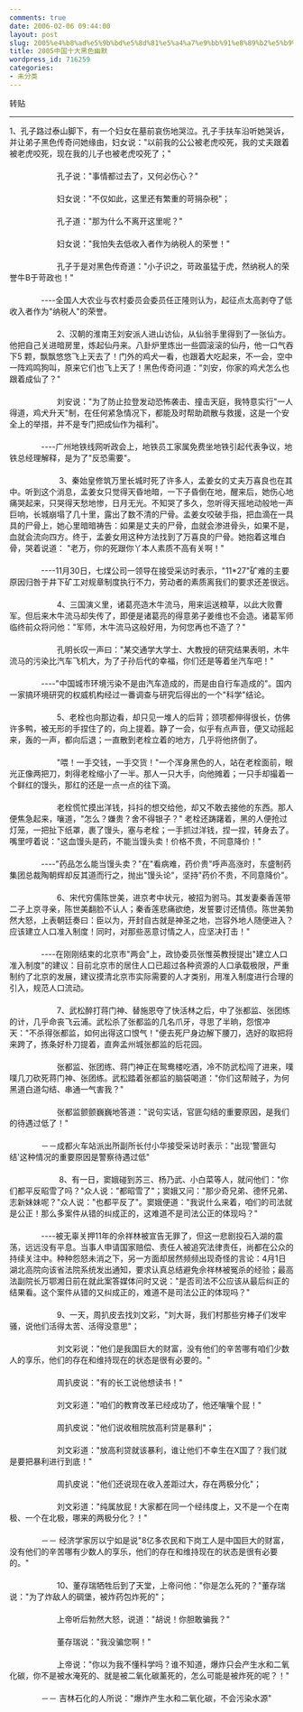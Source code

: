 ```yaml
---
comments: true
date: 2006-02-06 09:44:00
layout: post
slug: 2005%e4%b8%ad%e5%9b%bd%e5%8d%81%e5%a4%a7%e9%bb%91%e8%89%b2%e5%b9%bd%e9%bb%98
title: 2005中国十大黑色幽默
wordpress_id: 716259
categories:
- 未分类
---
```


转贴  
  
****  
1、孔子路过泰山脚下，有一个妇女在墓前哀伤地哭泣。孔子手扶车沿听她哭诉，并让弟子黑色传奇问她缘由，妇女说："以前我的公公被老虎咬死，我的丈夫跟着被老虎咬死，现在我的儿子也被老虎咬死了；"   
　　  
　　　　　　孔子说："事情都过去了，又何必伤心？"   
　　  
　　　　　　妇女说："不仅如此，这里还有繁重的苛捐杂税"；   
　　  
　　　　　　孔子道："那为什么不离开这里呢？"   
　　  
　　　　　　妇女说："我怕失去低收入者作为纳税人的荣誉！"   
　　  
　　　　　　孔子于是对黑色传奇道："小子识之，苛政虽猛于虎，然纳税人的荣誉牛B于苛政也！"   
　　  
　　　　----全国人大农业与农村委员会委员任正隆则认为，起征点太高剥夺了低收入者作为"纳税人"的荣誉。   
　　  
　　　　　　2、汉朝的淮南王刘安派人进山访仙，从仙翁手里得到了一张仙方。他把自己关进暗房里，炼起仙丹来。八卦炉里炼出一些圆滚滚的仙丹，他一口气吞下5 颗，飘飘悠悠飞上天去了！门外的鸡犬一看，也跟着大吃起来，不一会，空中一阵鸡鸣狗叫，原来它们也飞上天了！黑色传奇问道："刘安，你家的鸡犬怎么也跟着成仙了？"   
　　  
　　　　　　刘安说："为了防止拉登发动恐怖袭击、撞击天庭，我特意实行"一人得道，鸡犬升天"制，在任何紧急情况下，都能及时帮助疏散与救援，这是一个安全上的举措，并不是专门把成仙作为福利"。   
　　  
　　　　----广州地铁线网听政会上，地铁员工家属免费坐地铁引起代表争议，地铁总经理解释，是为了"反恐需要"。   
　　  
　　　　　　 3、秦始皇修筑万里长城时死了许多人，孟姜女的丈夫万喜良也在其中。听到这个消息，孟姜女只觉得天昏地暗，一下子昏倒在地，醒来后，她伤心地痛哭起来，只哭得天愁地惨，日月无光。不知哭了多久，忽听得天摇地动般地一声巨响，长城崩塌了几十里，露出了数不清的尸骨。孟姜女咬破手指，把血滴在一具具的尸骨上，她心里暗暗祷告：如果是丈夫的尸骨，血就会渗进骨头，如果不是，血就会流向四方。终于，孟姜女用这种方法找到了万喜良的尸骨。她抱着这堆白骨，哭着说道： "老万，你的死跟你丫本人素质不高有关啊！"   
　　  
　　　　----11月30日，七煤公司一领导在接受采访时表示，"11*27"矿难的主要原因归咎于井下矿工对规章制度执行不力，劳动者的素质离我们的要求还差很远。   
　　  
　　　　　　4、三国演义里，诸葛亮造木牛流马，用来运送粮草，以此大败曹军。但后来木牛流马却失传了，即便是诸葛亮的得意弟子姜维也不会造。诸葛军师临终前众将问他："军师，木牛流马这般好用，为何您再也不造了？"   
　　  
　　　　　　孔明长叹一声曰："某交通学大学士、大教授的研究结果表明，木牛流马的污染比汽车飞机大，为了子孙后代的幸福，你们还是等着坐汽车吧！"   
　　  
　　　　----"中国城市环境污染不是由汽车造成的，而是由自行车造成的"。国内一家搞环境研究的权威机构经过一番调查与研究后得出的一个"科学"结论。   
　　  
　　　　　　5、老栓也向那边看，却只见一堆人的后背；颈项都伸得很长，仿佛许多鸭，被无形的手捏住了的，向上提着。静了一会，似乎有点声音，便又动摇起来，轰的一声，都向后退；一直散到老栓立着的地方，几乎将他挤倒了。   
　　  
　　　　　　"喂！一手交钱，一手交货！"一个浑身黑色的人，站在老栓面前，眼光正像两把刀，刺得老栓缩小了一半。那人一只大手，向他摊着；一只手却撮着一个鲜红的馒头，那红的还是一点一点的往下滴。   
　　  
　　　　　　老栓慌忙摸出洋钱，抖抖的想交给他，却又不敢去接他的东西。那人便焦急起来，嚷道，"怎么？嫌贵？舍不得银子？" 老栓还踌躇着，黑的人便抢过灯笼，一把扯下纸罩，裹了馒头，塞与老栓；一手抓过洋钱，捏一捏，转身去了。嘴里哼着说："这血馒头是药，不能当馒头卖！价格不贵，不同意降价！"   
　　  
　　　　----"药品怎么能当馒头卖？"在"看病难，药价贵"呼声高涨时，东盛制药集团总裁陶朝辉却反其道而行之，抛出"馒头论"，坚持"药价不贵，不同意降价"。   
　　  
　　　　　　6、宋代穷儒陈世美，进京考中状元，被招为驸马。其发妻秦香莲带二子上京寻亲，陈世美翻脸不认人；秦香莲悲痛欲绝，发誓要讨还情债。陈世美勃然大怒，上表朝廷奏曰：臣以为，开封自古就是神圣之地，岂容外地人随便进入？应该建立人口准入制度！同时，对那些恶意讨情之人，应坚决打击！"   
　　  
　　　　----在刚刚结束的北京市"两会"上，政协委员张惟英教授提出"建立人口准入制度"的建议：目前北京市的居住人口已超过各种资源的人口承载极限，严重制约了北京的发展，建议摸清北京市实际需要的人才类别，用准入制度进行合理的引入，规范人口流动。   
　　  
　　　　　　7、武松醉打蒋门神、替施恩夺了快活林之后，中了张都监、张团练的计，几乎命丧飞云浦。武松杀了张都监的几名爪牙，寻思了半晌，怨恨冲天："不杀得张都监，如何出得这口恨气！"便去死尸身边解下腰刀，选好的取把将来跨了，拣条好朴刀提着，直奔孟州城张都监的后花园。   
　　  
　　　　　　张都监、张团练、蒋门神正在鸳鸯楼吃酒，冷不防武松闯了进来，噗噗几刀砍死蒋门神、张团练。武松踏着张都监的脑袋喝道："你们这帮贼子，为何黑道白道勾结、串通一气害我？"   
　　  
　　　　　　张都监颤颤巍巍地答道："说句实话，官匪勾结的重要原因，是我们的待遇过低了！"   
　　  
　　　　－－成都火车站派出所副所长付小华接受采访时表示："出现'警匪勾结'这种情况的重要原因是警察待遇过低" 　   
　　  
　　　　　　 8、有一日，窦娥碰到苏三、杨乃武、小白菜等人，就问他们："你们都平反昭雪了吗？"众人说："都昭雪了"；窦娥又问："那少奇兄弟、德怀兄弟、志新妹妹呢？"众人说："也都平反了"。窦娥便道："我说什么来着，咱们的司法就是公正！那么多案件从错的纠成正的，这难道不是司法公正的体现吗？"   
　　  
　　　　----被无辜关押11年的佘祥林被宣告无罪了，但这一悲剧投石入湖的震荡，远远没有平息。当事人申请国家赔偿、责任人被追究法律责任，尚都在公众的持续关注中。种种怨怒未消之下，另一方面却居然频频出现奇怪的言论：4月1日湖北高院向该省法院系统发出通知，要求认真总结避免佘祥林被冤杀的经验；最高法副院长万鄂湘日前在就此案答媒体问时又说："是否司法不公应该从最后纠正的结果看。这个案件从错的又纠成正的，难道不是司法公正的体现吗？"   
　　  
　　　　　　9、一天，周扒皮去找刘文彩，"刘大哥，我们村那些穷棒子们发牢骚，说他们活得太苦、活得没意思"；   
　　  
　　　　　　刘文彩说："他们是我国巨大的财富，没有他们的辛苦哪有咱们少数人的享乐，他们的存在和维持现在的状态是很有必要的。"   
　　  
　　　　　　周扒皮说："有的长工说他想读书！"   
　　  
　　　　　　刘文彩道："咱们的教育改革已经成功了，他还嚷嚷个屁！"   
　　  
　　　　　　周扒皮说："他们说收租院放高利贷是暴利"；   
　　  
　　　　　　刘文彩道："放高利贷就该暴利，谁让他们不幸生在X国了？我们就是要把暴利进行到底！"   
　　  
　　　　　　周扒皮说："他们还说现在收入差距过大，存在两极分化"；   
　　  
　　　　　　刘文彩道："纯属放屁！大家都在同一个经纬度上，又不是一个在南极、一个在北极，哪来的两极分化？！"   
　　  
　　　　－－ 经济学家厉以宁如是说"8亿多农民和下岗工人是中国巨大的财富，没有他们的辛苦哪有少数人的享乐，他们的存在和维持现在的状态是很有必要的。"   
　　  
　　　　　　10、董存瑞牺牲后到了天堂，上帝问他："你是怎么死的？"董存瑞说："为了炸敌人的碉堡，被炸药包炸死的"；   
　　  
　　　　　　上帝听后勃然大怒，说道："胡说！你胆敢骗我？"   
　　  
　　　　　　董存瑞说："我没骗您啊！"   
　　  
　　　　　　上帝说："你以为我不懂科学吗？谁不知道，爆炸只会产生水和二氧化碳，你不是被水淹死的、就是被二氧化碳薰死的，怎么可能是被炸死的呢？！"   
　　  
　　　　－－ 吉林石化的人所说："爆炸产生水和二氧化碳，不会污染水源"

  

